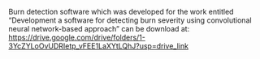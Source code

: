 Burn detection software which was developed for the work entitled “Development a software for detecting burn severity using convolutional neural network-based approach” can be download at: 
https://drive.google.com/drive/folders/1-3YcZYLoOvUDRIetp_vFEE1LaXYtLQhJ?usp=drive_link
